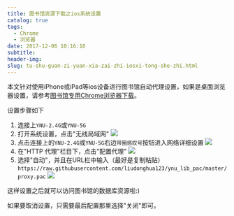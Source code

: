 ```yaml
---
title: 图书馆资源下载之ios系统设置
catalog: true
tags:
  - Chrome
  - 浏览器
date: 2017-12-06 10:16:10
subtitle:
header-img:
slug: tu-shu-guan-zi-yuan-xia-zai-zhi-iosxi-tong-she-zhi.html
---
```


本文针对使用iPhone或iPad等ios设备进行图书馆自动代理设置，如果是桌面浏览器设置，请参考[图书馆专用Chrome浏览器下载](/tu-shu-guan-zhuan-yong-chromeliu-lan-qi-xia-zai.html)。

设置步骤如下

1. 连接上`YNU-2.4G`或`YNU-5G`
2. 打开系统设置，点击"无线局域网"
	![](/images/iphone-pac-0.png)
3. 点击连接上的`YNU-2.4G`或`YNU-5G`右边`带圈感叹号`按钮进入网络详细设置
	![](/images/iphone-pac-1.png)
4. 在"HTTP 代理"栏目下，点击"配置代理"
	![](/images/iphone-pac-2.png)
5. 选择"自动"，并且在URL栏中输入（最好是复制粘贴）`https://raw.githubusercontent.com/liudonghua123/ynu_lib_pac/master/proxy.pac`
	![](/images/iphone-pac-3.png)

这样设置之后就可以访问图书馆的数据库资源啦:)

如果要取消设置，只需要最后配置那里选择"关闭"即可。
